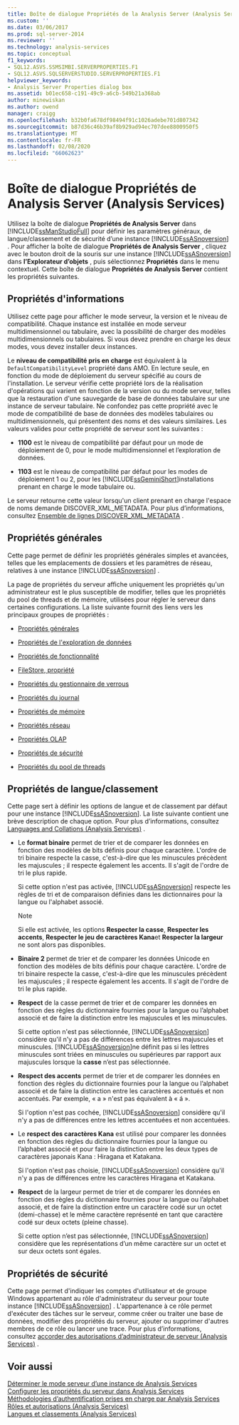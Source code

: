 ```yaml
---
title: Boîte de dialogue Propriétés de la Analysis Server (Analysis Services) | Microsoft Docs
ms.custom: ''
ms.date: 03/06/2017
ms.prod: sql-server-2014
ms.reviewer: ''
ms.technology: analysis-services
ms.topic: conceptual
f1_keywords:
- SQL12.ASVS.SSMSIMBI.SERVERPROPERTIES.F1
- SQL12.ASVS.SQLSERVERSTUDIO.SERVERPROPERTIES.F1
helpviewer_keywords:
- Analysis Server Properties dialog box
ms.assetid: b01ec658-c191-49c9-a6cb-549b21a368ab
author: minewiskan
ms.author: owend
manager: craigg
ms.openlocfilehash: b32b0fa678df98494f91c1026adebe701d807342
ms.sourcegitcommit: b87d36c46b39af8b929ad94ec707dee8800950f5
ms.translationtype: MT
ms.contentlocale: fr-FR
ms.lasthandoff: 02/08/2020
ms.locfileid: "66062623"
---
```

# <a name="analysis-server-properties-dialog-box-analysis-services"></a>Boîte de dialogue Propriétés de Analysis Server (Analysis Services)
  Utilisez la boîte de dialogue **Propriétés de Analysis Server** dans [!INCLUDE[ssManStudioFull](../includes/ssmanstudiofull-md.md)] pour définir les paramètres généraux, de langue/classement et de sécurité d’une instance [!INCLUDE[ssASnoversion](../includes/ssasnoversion-md.md)] . Pour afficher la boîte de dialogue **Propriétés de Analysis Server** , cliquez avec le bouton droit de la souris sur une instance [!INCLUDE[ssASnoversion](../includes/ssasnoversion-md.md)] dans **l’Explorateur d’objets** , puis sélectionnez **Propriétés** dans le menu contextuel. Cette boîte de dialogue **Propriétés de Analysis Server** contient les propriétés suivantes.  
  
## <a name="information-properties"></a>Propriétés d'informations  
 Utilisez cette page pour afficher le mode serveur, la version et le niveau de compatibilité. Chaque instance est installée en mode serveur multidimensionnel ou tabulaire, avec la possibilité de charger des modèles multidimensionnels ou tabulaires. Si vous devez prendre en charge les deux modes, vous devez installer deux instances.  
  
 Le **niveau de compatibilité pris en charge** est équivalent à la `DefaultCompatibilityLevel` propriété dans AMO. En lecture seule, en fonction du mode de déploiement du serveur spécifié au cours de l'installation. Le serveur vérifie cette propriété lors de la réalisation d'opérations qui varient en fonction de la version ou du mode serveur, telles que la restauration d'une sauvegarde de base de données tabulaire sur une instance de serveur tabulaire. Ne confondez pas cette propriété avec le mode de compatibilité de base de données des modèles tabulaires ou multidimensionnels, qui présentent des noms et des valeurs similaires. Les valeurs valides pour cette propriété de serveur sont les suivantes :  
  
-   **1100** est le niveau de compatibilité par défaut pour un mode de déploiement de 0, pour le mode multidimensionnel et l’exploration de données.  
  
-   **1103** est le niveau de compatibilité par défaut pour les modes de déploiement 1 ou 2, pour les [!INCLUDE[ssGeminiShort](../includes/ssgeminishort-md.md)]installations prenant en charge le mode tabulaire ou.  
  
 Le serveur retourne cette valeur lorsqu'un client prenant en charge l'espace de noms demande DISCOVER_XML_METADATA. Pour plus d’informations, consultez [Ensemble de lignes DISCOVER_XML_METADATA](https://docs.microsoft.com/bi-reference/schema-rowsets/xml/discover-xml-metadata-rowset) .  
  
## <a name="general-properties"></a>Propriétés générales  
 Cette page permet de définir les propriétés générales simples et avancées, telles que les emplacements de dossiers et les paramètres de réseau, relatives à une instance [!INCLUDE[ssASnoversion](../includes/ssasnoversion-md.md)] .  
  
 La page de propriétés du serveur affiche uniquement les propriétés qu'un administrateur est le plus susceptible de modifier, telles que les propriétés du pool de threads et de mémoire, utilisées pour régler le serveur dans certaines configurations. La liste suivante fournit des liens vers les principaux groupes de propriétés :  
  
-   [Propriétés générales](server-properties/general-properties.md)  
  
-   [Propriétés de l'exploration de données](server-properties/data-mining-properties.md)  
  
-   [Propriétés de fonctionnalité](server-properties/feature-properties.md)  
  
-   [FileStore, propriété](server-properties/filestore-properties.md)  
  
-   [Propriétés du gestionnaire de verrous](server-properties/lock-manager-properties.md)  
  
-   [Propriétés du journal](server-properties/log-properties.md)  
  
-   [Propriétés de mémoire](server-properties/memory-properties.md)  
  
-   [Propriétés réseau](server-properties/network-properties.md)  
  
-   [Propriétés OLAP](server-properties/olap-properties.md)  
  
-   [Propriétés de sécurité](server-properties/security-properties.md)  
  
-   [Propriétés du pool de threads](server-properties/thread-pool-properties.md)  
  
## <a name="language-collation-properties"></a>Propriétés de langue/classement  
 Cette page sert à définir les options de langue et de classement par défaut pour une instance [!INCLUDE[ssASnoversion](../includes/ssasnoversion-md.md)]. La liste suivante contient une brève description de chaque option. Pour plus d’informations, consultez [Languages and Collations &#40;Analysis Services&#41;](languages-and-collations-analysis-services.md) .  
  
-   Le **format binaire** permet de trier et de comparer les données en fonction des modèles de bits définis pour chaque caractère. L'ordre de tri binaire respecte la casse, c'est-à-dire que les minuscules précèdent les majuscules ; il respecte également les accents. Il s'agit de l'ordre de tri le plus rapide.  
  
     Si cette option n'est pas activée, [!INCLUDE[ssASnoversion](../includes/ssasnoversion-md.md)] respecte les règles de tri et de comparaison définies dans les dictionnaires pour la langue ou l'alphabet associé.  
  
    > [!NOTE]  
    >  Si elle est activée, les options **Respecter la casse**, **Respecter les accents**, **Respecter le jeu de caractères Kana**et **Respecter la largeur** ne sont alors pas disponibles.  
  
-   **Binaire 2** permet de trier et de comparer les données Unicode en fonction des modèles de bits définis pour chaque caractère. L'ordre de tri binaire respecte la casse, c'est-à-dire que les minuscules précèdent les majuscules ; il respecte également les accents. Il s'agit de l'ordre de tri le plus rapide.  
  
-   **Respect** de la casse permet de trier et de comparer les données en fonction des règles du dictionnaire fournies pour la langue ou l’alphabet associé et de faire la distinction entre les majuscules et les minuscules.  
  
     Si cette option n'est pas sélectionnée, [!INCLUDE[ssASnoversion](../includes/ssasnoversion-md.md)] considère qu'il n'y a pas de différences entre les lettres majuscules et minuscules. [!INCLUDE[ssASnoversion](../includes/ssasnoversion-md.md)]ne définit pas si les lettres minuscules sont triées en minuscules ou supérieures par rapport aux majuscules lorsque la **casse** n’est pas sélectionnée.  
  
-   **Respect des accents** permet de trier et de comparer les données en fonction des règles du dictionnaire fournies pour la langue ou l’alphabet associé et de faire la distinction entre les caractères accentués et non accentués. Par exemple, « a » n'est pas équivalent à « á ».  
  
     Si l'option n'est pas cochée, [!INCLUDE[ssASnoversion](../includes/ssasnoversion-md.md)] considère qu'il n'y a pas de différences entre les lettres accentuées et non accentuées.  
  
-   Le **respect des caractères Kana** est utilisé pour comparer les données en fonction des règles du dictionnaire fournies pour la langue ou l’alphabet associé et pour faire la distinction entre les deux types de caractères japonais Kana : Hiragana et Katakana.  
  
     Si l'option n'est pas choisie, [!INCLUDE[ssASnoversion](../includes/ssasnoversion-md.md)] considère qu'il n'y a pas de différences entre les caractères Hiragana et Katakana.  
  
-   **Respect** de la largeur permet de trier et de comparer les données en fonction des règles du dictionnaire fournies pour la langue ou l’alphabet associé, et de faire la distinction entre un caractère codé sur un octet (demi-chasse) et le même caractère représenté en tant que caractère codé sur deux octets (pleine chasse).  
  
     Si cette option n’est pas sélectionnée, [!INCLUDE[ssASnoversion](../includes/ssasnoversion-md.md)] considère que les représentations d’un même caractère sur un octet et sur deux octets sont égales.  
  
## <a name="security-properties"></a>Propriétés de sécurité  
 Cette page permet d'indiquer les comptes d'utilisateur et de groupe Windows appartenant au rôle d'administrateur du serveur pour toute instance [!INCLUDE[ssASnoversion](../includes/ssasnoversion-md.md)] . L'appartenance à ce rôle permet d'exécuter des tâches sur le serveur, comme créer ou traiter une base de données, modifier des propriétés du serveur, ajouter ou supprimer d'autres membres de ce rôle ou lancer une trace. Pour plus d’informations, consultez [accorder des autorisations d’administrateur de serveur &#40;Analysis Services&#41;](instances/grant-server-admin-rights-to-an-analysis-services-instance.md) .  
  
## <a name="see-also"></a>Voir aussi  
 [Déterminer le mode serveur d’une instance de Analysis Services](instances/determine-the-server-mode-of-an-analysis-services-instance.md)   
 [Configurer les propriétés du serveur dans Analysis Services](server-properties/server-properties-in-analysis-services.md)   
 [Méthodologies d’authentification prises en charge par Analysis Services](instances/authentication-methodologies-supported-by-analysis-services.md)   
 [Rôles et autorisations &#40;Analysis Services&#41;](multidimensional-models/roles-and-permissions-analysis-services.md)   
 [Langues et classements &#40;Analysis Services&#41;](languages-and-collations-analysis-services.md)  
  
  
